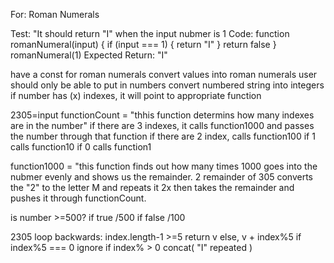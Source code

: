 For: Roman Numerals

Test: "It should return "I" when the input nubmer is 1
Code:
function romanNumeral(input) {
  if (input === 1) {
    return "I"
  }
  return false
}
romanNumeral(1)
Expected Return: "I"










have a const for roman numerals
convert values into roman numerals
user should only be able to put in numbers
convert numbered string into integers
if number has (x) indexes, it will point to appropriate function

2305=input
functionCount = "thhis function determins how many indexes are in the number"
if there are 3 indexes, it calls function1000 and passes the number through that function
if there are 2 index, calls function100
if 1 calls function10
if 0 calls function1

function1000 = "this function finds out how many times 1000 goes into the nubmer evenly and shows us the remainder. 2 remainder of 305
  converts the "2" to the letter M and repeats it 2x
  then takes the remainder and pushes it through functionCount.

  is number >=500?
  if true /500
  if false /100
  
  2305
  loop backwards:
  index.length-1 >=5 return v 
  else, v + index%5
  if index%5 === 0 ignore
  if index% > 0 concat( "I" repeated )
